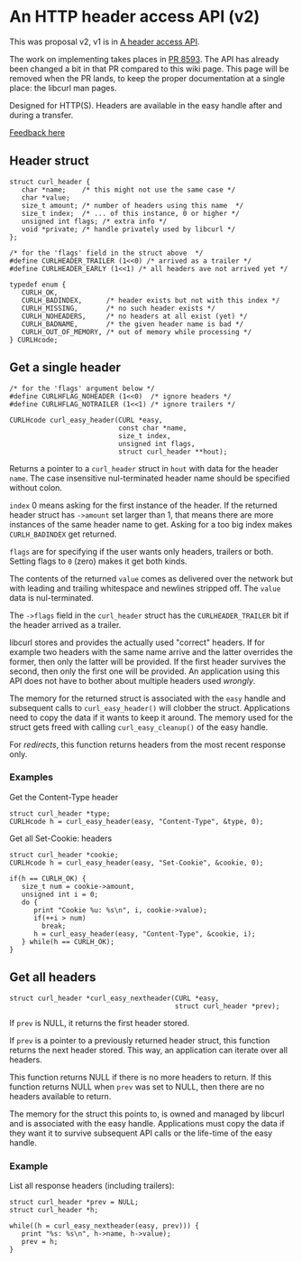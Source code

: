 # An HTTP header access API (v2)

This was proposal v2, v1 is in [A header access API](get-headers.md).

The work on implementing takes places in [PR 8593](https://github.com/curl/curl/pull/8593). The API has already been changed a bit in that PR compared to this wiki page. This page will be removed when the PR lands, to keep the proper documentation at a single place: the libcurl man pages.

Designed for HTTP(S). Headers are available in the easy handle after and
during a transfer.

[Feedback here](https://github.com/curl/curl/discussions/8496)

## Header struct

    struct curl_header {
       char *name;    /* this might not use the same case */
       char *value;
       size_t amount; /* number of headers using this name  */
       size_t index;  /* ... of this instance, 0 or higher */
       unsigned int flags; /* extra info */
       void *private; /* handle privately used by libcurl */
    };

    /* for the 'flags' field in the struct above  */
    #define CURLHEADER_TRAILER (1<<0) /* arrived as a trailer */
    #define CURLHEADER_EARLY (1<<1) /* all headers ave not arrived yet */

    typedef enum {
       CURLH_OK,
       CURLH_BADINDEX,      /* header exists but not with this index */
       CURLH_MISSING,       /* no such header exists */
       CURLH_NOHEADERS,     /* no headers at all exist (yet) */
       CURLH_BADNAME,       /* the given header name is bad */
       CURLH_OUT_OF_MEMORY, /* out of memory while processing */
    } CURLHcode;

## Get a single header

    /* for the 'flags' argument below */
    #define CURLHFLAG_NOHEADER (1<<0)  /* ignore headers */
    #define CURLHFLAG_NOTRAILER (1<<1) /* ignore trailers */

    CURLHcode curl_easy_header(CURL *easy,
                               const char *name,
                               size_t index,
                               unsigned int flags,
                               struct curl_header **hout);

Returns a pointer to a `curl_header` struct in `hout` with data for the header
`name`. The case insensitive nul-terminated header name should be specified
without colon.

`index` 0 means asking for the first instance of the header. If the returned
header struct has `->amount` set larger than 1, that means there are more
instances of the same header name to get. Asking for a too big index makes
`CURLH_BADINDEX` get returned.

`flags` are for specifying if the user wants only headers, trailers or both.
Setting flags to `0` (zero) makes it get both kinds.

The contents of the returned `value` comes as delivered over the network but
with leading and trailing whitespace and newlines stripped off. The `value`
data is nul-terminated.

The `->flags` field in the `curl_header` struct has the `CURLHEADER_TRAILER`
bit if the header arrived as a trailer.

libcurl stores and provides the actually used "correct" headers. If for
example two headers with the same name arrive and the latter overrides the
former, then only the latter will be provided. If the first header survives
the second, then only the first one will be provided. An application using
this API does not have to bother about multiple headers used *wrongly*.

The memory for the returned struct is associated with the `easy` handle and
subsequent calls to `curl_easy_header()` will clobber the struct. Applications
need to copy the data if it wants to keep it around. The memory used for the
struct gets freed with calling `curl_easy_cleanup()` of the easy handle.

For *redirects*, this function returns headers from the most recent response only.

### Examples

Get the Content-Type header

    struct curl_header *type;
    CURLHcode h = curl_easy_header(easy, "Content-Type", &type, 0);

Get all Set-Cookie: headers

    struct curl_header *cookie;
    CURLHcode h = curl_easy_header(easy, "Set-Cookie", &cookie, 0);
    
    if(h == CURLH_OK) {
       size_t num = cookie->amount,
       unsigned int i = 0;
       do {
          print "Cookie %u: %s\n", i, cookie->value);
          if(++i > num)
            break;
          h = curl_easy_header(easy, "Content-Type", &cookie, i);
       } while(h == CURLH_OK);
    }

## Get all headers

    struct curl_header *curl_easy_nextheader(CURL *easy,
                                             struct curl_header *prev);

If `prev` is NULL, it returns the first header stored.

If `prev` is a pointer to a previously returned header struct, this function
returns the next header stored. This way, an application can iterate over all
headers.

This function returns NULL if there is no more headers to return. If this
function returns NULL when `prev` was set to NULL, then there are no headers
available to return.

The memory for the struct this points to, is owned and managed by libcurl and
is associated with the easy handle. Applications must copy the data if they
want it to survive subsequent API calls or the life-time of the easy handle.

### Example

List all response headers (including trailers):

    struct curl_header *prev = NULL;
    struct curl_header *h;

    while((h = curl_easy_nextheader(easy, prev))) {
       print "%s: %s\n", h->name, h->value);
       prev = h;
    }

